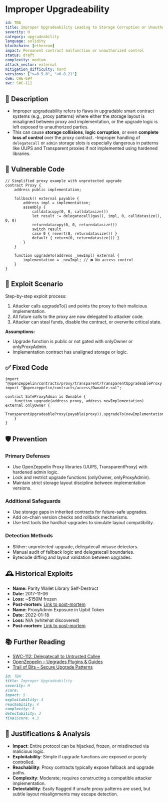 # Improper Upgradeability

```YAML
id: TBA
title: Improper Upgradeability Leading to Storage Corruption or Unauthorized Logic Control
severity: H
category: upgradeability
language: solidity
blockchain: [ethereum]
impact: Permanent contract malfunction or unauthorized control
status: draft
complexity: medium
attack_vector: external
mitigation_difficulty: hard
versions: [">=0.5.0", "<0.8.21"]
cwe: CWE-694
swc: SWC-112
```

## 📝 Description

- Improper upgradeability refers to flaws in upgradable smart contract systems (e.g., proxy patterns) where either the storage layout is misaligned between proxy and implementation, or the upgrade logic is left exposed to unauthorized parties.
- This can cause **storage collisions**, **logic corruption**, or even **complete loss of control** over the proxy contract.
  -Improper handling of `delegatecall` or `admin` storage slots is especially dangerous in patterns like UUPS and Transparent proxies if not implemented using hardened libraries.

## 🚨 Vulnerable Code

```solidity
// Simplified proxy example with unprotected upgrade
contract Proxy {
    address public implementation;

    fallback() external payable {
        address impl = implementation;
        assembly {
            calldatacopy(0, 0, calldatasize())
            let result := delegatecall(gas(), impl, 0, calldatasize(), 0, 0)
            returndatacopy(0, 0, returndatasize())
            switch result
            case 0 { revert(0, returndatasize()) }
            default { return(0, returndatasize()) }
        }
    }

    function upgradeTo(address _newImpl) external {
        implementation = _newImpl; // ❌ No access control
    }
}
```

## 🧪 Exploit Scenario

Step-by-step exploit process:

1. Attacker calls upgradeTo() and points the proxy to their malicious implementation.
2. All future calls to the proxy are now delegated to attacker code.
3. Attacker can steal funds, disable the contract, or overwrite critical state.

**Assumptions:**

- Upgrade function is public or not gated with onlyOwner or onlyProxyAdmin.
- Implementation contract has unaligned storage or logic.

## ✅ Fixed Code

```solidity
import "@openzeppelin/contracts/proxy/transparent/TransparentUpgradeableProxy.sol";
import "@openzeppelin/contracts/access/Ownable.sol";

contract SafeProxyAdmin is Ownable {
    function upgrade(address proxy, address newImplementation) external onlyOwner {
        TransparentUpgradeableProxy(payable(proxy)).upgradeTo(newImplementation);
    }
}
```

## 🛡️ Prevention

### Primary Defenses

- Use OpenZeppelin Proxy libraries (UUPS, TransparentProxy) with hardened admin logic.
- Lock and restrict upgrade functions (onlyOwner, onlyProxyAdmin).
- Maintain strict storage layout discipline between implementation versions.

### Additional Safeguards

- Use storage gaps in inherited contracts for future-safe upgrades.
- Add on-chain version checks and rollback mechanisms.
- Use test tools like hardhat-upgrades to simulate layout compatibility.

### Detection Methods

- Slither: unprotected-upgrade, delegatecall misuse detectors.
- Manual audit of fallback logic and delegatecall boundaries.
- Bytecode diffing and layout validation between upgrades.

## 🕰️ Historical Exploits

- **Name:** Parity Wallet Library Self-Destruct
- **Date:** 2017-11-06
- **Loss:** ~$150M frozen
- **Post-mortem:** [Link to post-mortem](https://paritytech.io/blog/security-alert-2/)
- **Name:** ProxyAdmin Exposure in Upbit Token
- **Date:** 2022-01-18
- **Loss:** N/A (whitehat discovered)
- **Post-mortem:** [Link to post-mortem](https://twitter.com/pcaversaccio/status/1483800152813000705)

## 📚 Further Reading

- [SWC-112: Delegatecall to Untrusted Callee](https://swcregistry.io/docs/SWC-112)
- [OpenZeppelin – Upgrades Plugins & Guides](https://docs.openzeppelin.com/upgrades-plugins)
- [Trail of Bits – Secure Upgrade Patterns](https://github.com/trailofbits/publications/blob/master/reviews/Compound-2018-10.pdf)

```markdown
id: TBA
title: Improper Upgradeability
severity: H
score:
impact: 5  
exploitability: 4
reachability: 4  
complexity: 3  
detectability: 3  
finalScore: 4.3
```

## 📄 Justifications & Analysis

- **Impact**: Entire protocol can be hijacked, frozen, or misdirected via malicious logic.
- **Exploitability**: Simple if upgrade functions are exposed or poorly controlled.
- **Reachability**: Proxy contracts typically expose fallback and upgrade paths.
- **Complexity**: Moderate; requires constructing a compatible attacker implementation.
- **Detectability**: Easily flagged if unsafe proxy patterns are used, but subtle layout misalignments may escape detection.
